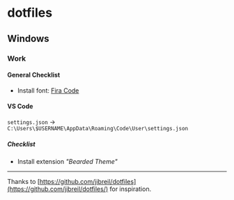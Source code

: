 # dotfiles

## Windows

### Work

#### General Checklist

- Install font: [Fira Code](https://github.com/tonsky/FiraCode)


#### VS Code

`settings.json` → `C:\Users\$USERNAME\AppData\Roaming\Code\User\settings.json`

##### Checklist

- Install extension *"Bearded Theme"*

---

Thanks to [https://github.com/jibreil/dotfiles](https://github.com/jibreil/dotfiles/) for inspiration.
